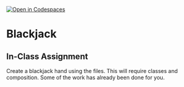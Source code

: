 [![Open in Codespaces](https://classroom.github.com/assets/launch-codespace-f4981d0f882b2a3f0472912d15f9806d57e124e0fc890972558857b51b24a6f9.svg)](https://classroom.github.com/open-in-codespaces?assignment_repo_id=9941598)
# Blackjack
## In-Class Assignment

Create a blackjack hand using the files. This will require classes and composition. Some of the work has already been done for you.

